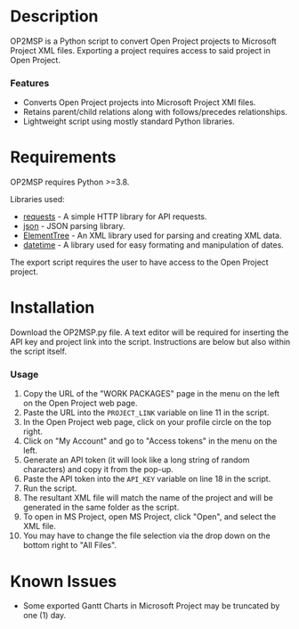 # Description
OP2MSP is a Python script to convert Open Project projects to Microsoft Project XML files. Exporting a project requires access to said project in Open Project. 

### Features
- Converts Open Project projects into Microsoft Project XMl files.
- Retains parent/child relations along with follows/precedes relationships.
- Lightweight script using mostly standard Python libraries. 

# Requirements
OP2MSP requires Python >=3.8. 

Libraries used:
- [requests](https://pypi.org/project/requests/) - A simple HTTP library for API requests. 
- [json](https://docs.python.org/3/library/json.html) - JSON parsing library. 
- [ElementTree](https://docs.python.org/3/library/xml.etree.elementtree.html) - An XML library used for parsing and creating XML data. 
- [datetime](https://docs.python.org/3/library/datetime.html) - A library used for easy formating and manipulation of dates. 

The export script requires the user to have access to the Open Project project. 

# Installation
Download the OP2MSP.py file. A text editor will be required for inserting the API key and project link into the script. Instructions are below but also within the script itself. 

### Usage
1. Copy the URL of the "WORK PACKAGES" page in the menu on the left on the Open Project web page. 
2. Paste the URL into the `PROJECT_LINK` variable on line 11 in the script. 
3. In the Open Project web page, click on your profile circle on the top right. 
4. Click on "My Account" and go to "Access tokens" in the menu on the left. 
5. Generate an API token (it will look like a long string of random characters) and copy it from the pop-up. 
6. Paste the API token into the `API_KEY` variable on line 18 in the script. 
7. Run the script. 
8. The resultant XML file will match the name of the project and will be generated in the same folder as the script. 
9. To open in MS Project, open MS Project, click "Open", and select the XML file. 
10. You may have to change the file selection via the drop down on the bottom right to "All Files".

# Known Issues
+ Some exported Gantt Charts in Microsoft Project may be truncated by one (1) day. 
